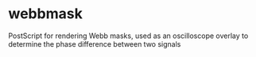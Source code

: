 webbmask
========

PostScript for rendering Webb masks, used as an oscilloscope overlay to determine the phase difference between two signals
